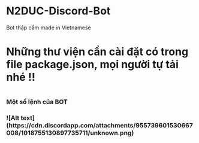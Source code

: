 # N2DUC-Discord-Bot
Bot thập cẩm made in Vietnamese
<h1>Những thư viện cần cài đặt có trong file package.json, mọi người tự tải nhé !!<h1>
<h3>Một số lệnh của BOT<h3>
![Alt text](https://cdn.discordapp.com/attachments/955739601530667008/1018755130897735711/unknown.png)

